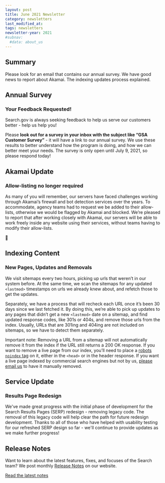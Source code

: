 ```yaml
---
layout: post
title: June 2021 Newsletter
category: newsletters
last_modified_at: 
tags: newsletters
newsletter-year: 2021
#subnav:
  #data: about_us
---
```


## Summary
Please look for an email that contains our annual survey. We have good news to report about Akamai. The indexing updates process explained.

## Annual Survey
### Your Feedback Requested!
Search.gov is always seeking feedback to help us serve our customers better - help us help you!

Please **look out for a survey in your inbox with the subject like “GSA Customer Survey”** - it will have a link to our annual survey. We use these results to better understand how the program is doing, and how we can better meet your needs. The survey is only open until July 9, 2021, so please respond today!

## Akamai Update
### Allow-listing no longer required

As many of you will remember, our servers have faced challenges working through Akamai’s firewall and bot detection services over the years. To accommodate, agency teams had to request we be added to their allow-lists, otherwise we would be flagged by Akamai and blocked. We’re pleased to report that after working closely with Akamai, our servers will be able to work freely inside any website using their services, without teams having to modify their allow-lists.

🎉

## Indexing Content
### New Pages, Updates and Removals

We visit sitemaps every two hours, picking up urls that weren’t in our system before. At the same time, we scan the sitemaps for any updated `<lastmod>` timestamps on urls we already knew about, and refetch those to get the updates.

Separately, we have a process that will recheck each URL once it’s been 30 days since we last fetched it. By doing this, we’re able to pick up updates to any pages that didn’t get a new `<lastmod>` date on a sitemap, and find updated response codes, like 301s or 404s, and remove those urls from the index. Usually, URLs that are 301ing and 404ing are not included on sitemaps, so we have to detect them separately.

Important note: Removing a URL from a sitemap will not automatically remove it from the index if the URL still returns a 200 OK response. If you want to remove a live page from our index, you’ll need to place a [robots `noindex` tag](https://search.gov/manual/how-search-engines-index-content-better-discoverability.html) on it, either in the `<head>` or in the header response. If you want a live page indexed by commercial search engines but not by us, [please email us](mailto:search@gsa.gov) to have it manually removed.

## Service Update
### Results Page Redesign

We've made great progress with the initial phase of development for the Search Results Pages (SERP) redesign - removing legacy code. The removal of this legacy code will help clear the path for future redesign development. Thanks to all of those who have helped with usability testing for our refreshed SERP design so far - we'll continue to provide updates as we make further progress!

## Release Notes

Want to learn about the latest features, fixes, and focuses of the Search team? We post monthly [Release Notes](https://search.gov/about/updates/releases/) on our website.

[Read the latest notes](https://search.gov/about/updates/releases/may-2021.html)